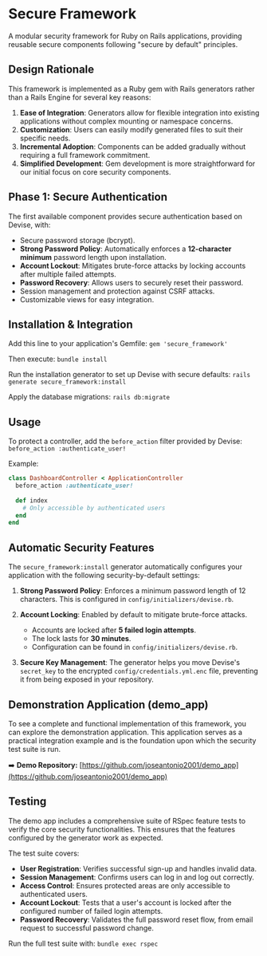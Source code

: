 # Secure Framework

A modular security framework for Ruby on Rails applications, providing reusable secure components following "secure by default" principles.

## Design Rationale

This framework is implemented as a Ruby gem with Rails generators rather than a Rails Engine for several key reasons:

1.  **Ease of Integration**: Generators allow for flexible integration into existing applications without complex mounting or namespace concerns.
2.  **Customization**: Users can easily modify generated files to suit their specific needs.
3.  **Incremental Adoption**: Components can be added gradually without requiring a full framework commitment.
4.  **Simplified Development**: Gem development is more straightforward for our initial focus on core security components.

## Phase 1: Secure Authentication

The first available component provides secure authentication based on Devise, with:

-   Secure password storage (bcrypt).
-   **Strong Password Policy**: Automatically enforces a **12-character minimum** password length upon installation.
-   **Account Lockout**: Mitigates brute-force attacks by locking accounts after multiple failed attempts.
-   **Password Recovery**: Allows users to securely reset their password.
-   Session management and protection against CSRF attacks.
-   Customizable views for easy integration.

## Installation & Integration

Add this line to your application's Gemfile:
`gem 'secure_framework'`

Then execute:
`bundle install`

Run the installation generator to set up Devise with secure defaults:
`rails generate secure_framework:install`

Apply the database migrations:
`rails db:migrate`

## Usage

To protect a controller, add the `before_action` filter provided by Devise:
`before_action :authenticate_user!`

Example:
```ruby
class DashboardController < ApplicationController
  before_action :authenticate_user!
  
  def index
    # Only accessible by authenticated users
  end
end
```

## Automatic Security Features

The `secure_framework:install` generator automatically configures your application with the following security-by-default settings:

1.  **Strong Password Policy**: Enforces a minimum password length of 12 characters. This is configured in `config/initializers/devise.rb`.

2.  **Account Locking**: Enabled by default to mitigate brute-force attacks.
    * Accounts are locked after **5 failed login attempts**.
    * The lock lasts for **30 minutes**.
    * Configuration can be found in `config/initializers/devise.rb`.

3.  **Secure Key Management**: The generator helps you move Devise's `secret_key` to the encrypted `config/credentials.yml.enc` file, preventing it from being exposed in your repository.

## Demonstration Application (demo_app)

To see a complete and functional implementation of this framework, you can explore the demonstration application. This application serves as a practical integration example and is the foundation upon which the security test suite is run.

➡️ **Demo Repository:** [https://github.com/joseantonio2001/demo_app](https://github.com/joseantonio2001/demo_app)

## Testing

The demo app includes a comprehensive suite of RSpec feature tests to verify the core security functionalities. This ensures that the features configured by the generator work as expected.

The test suite covers:

-   **User Registration**: Verifies successful sign-up and handles invalid data.
-   **Session Management**: Confirms users can log in and log out correctly.
-   **Access Control**: Ensures protected areas are only accessible to authenticated users.
-   **Account Lockout**: Tests that a user's account is locked after the configured number of failed login attempts.
-   **Password Recovery**: Validates the full password reset flow, from email request to successful password change.

Run the full test suite with:
`bundle exec rspec`


